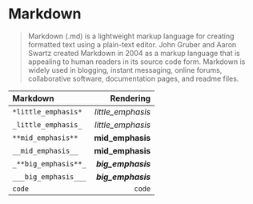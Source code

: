 # Markdown #

> Markdown (.md) is a lightweight markup language for creating formatted text using a plain-text editor. John Gruber and
Aaron Swartz created Markdown in 2004 as a markup language that is appealing to human readers in its source code form.
Markdown is widely used in blogging, instant messaging, online forums, collaborative software, documentation pages, and readme files.

| Markdown                             |                            Rendering |
| :----------------------------------- | -----------------------------------: |
| `*little_emphasis*`                  | *little_emphasis*                    |
| `_little_emphasis_`                  | _little_emphasis_                    |
| `**mid_emphasis**`                   | **mid_emphasis**                     | 
| `__mid_emphasis__`                   | __mid_emphasis__                     |
| `_**big_emphasis**_`                 | _**big_emphasis**_                   |
| `___big_emphasis___`                 | ___big_emphasis___                   |
| ``code``                             | `code`                               |



